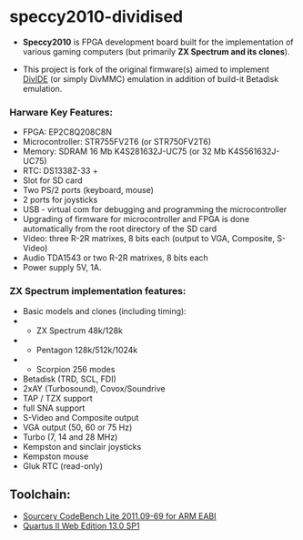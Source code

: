 # speccy2010-dividised

- **Speccy2010** is FPGA development board built for the implementation of various gaming computers (but primarily **ZX Spectrum and its clones**).

- This project is fork of the original firmware(s) aimed to implement [DivIDE](https://divide.speccy.cz/) (or simply DivMMC) emulation in addition of build-it Betadisk emulation.

### Harware Key Features:
* FPGA: EP2C8Q208C8N
* Microcontroller: STR755FV2T6 (or STR750FV2T6)
* Memory: SDRAM 16 Mb K4S281632J-UC75 (or 32 Mb K4S561632J-UC75)
* RTC: DS1338Z-33 +
* Slot for SD card
* Two PS/2 ports (keyboard, mouse)
* 2 ports for joysticks
* USB - virtual com for debugging and programming the microcontroller
* Upgrading of firmware for microcontroller and FPGA is done automatically from the root directory of the SD card
* Video: three R-2R matrixes, 8 bits each (output to VGA, Composite, S-Video)
* Audio TDA1543 or two R-2R matrixes, 8 bits each
* Power supply 5V, 1A.

### ZX Spectrum implementation features:
* Basic models and clones (including timing):
* - ZX Spectrum 48k/128k
* - Pentagon 128k/512k/1024k
* - Scorpion 256 modes
* Betadisk (TRD, SCL, FDI)
* 2xAY (Turbosound), Covox/Soundrive
* TAP / TZX support
* full SNA support
* S-Video and Composite output
* VGA output (50, 60 or 75 Hz)
* Turbo (7, 14 and 28 MHz)
* Kempston and sinclair joysticks
* Kempston mouse
* Gluk RTC (read-only)

## Toolchain:

- [Sourcery CodeBench Lite 2011.09-69 for ARM EABI](https://sourcery.mentor.com/GNUToolchain/release2032)
- [Quartus II Web Edition 13.0 SP1](http://dl.altera.com/13.0sp1/?edition=web&platform=windows&download_manager=direct)
